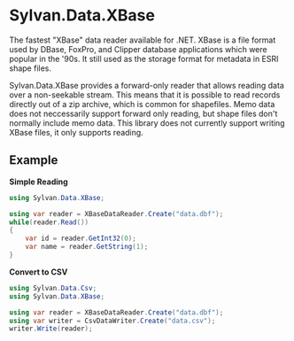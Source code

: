 ﻿# Sylvan.Data.XBase

The fastest "XBase" data reader available for .NET. XBase is a file format used by DBase, FoxPro, and Clipper database applications which were popular in the '90s. It still used as the storage format for metadata in ESRI shape files.

Sylvan.Data.XBase provides a forward-only reader that allows reading data over a non-seekable stream. This means that it is possible to read records directly out of a zip archive, which is common for shapefiles. Memo data does not neccessarily support forward only reading, but shape files don't normally include memo data. This library does not currently support writing XBase files, it only supports reading.

## Example

__Simple Reading__
```C#
using Sylvan.Data.XBase;

using var reader = XBaseDataReader.Create("data.dbf");
while(reader.Read())
{
    var id = reader.GetInt32(0);
    var name = reader.GetString(1);
}

```

__Convert to CSV__
```C#
using Sylvan.Data.Csv;
using Sylvan.Data.XBase;

using var reader = XBaseDataReader.Create("data.dbf");
using var writer = CsvDataWriter.Create("data.csv");
writer.Write(reader);

```
